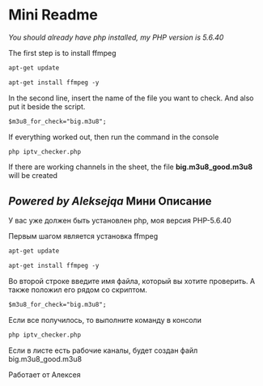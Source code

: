 # Mini Readme

_You should already have php installed, my PHP version is 5.6.40_

The first step is to install ffmpeg

```html
apt-get update

apt-get install ffmpeg -y
```

In the second line, insert the name of the file you want to check. And also put it beside the script.
```html
$m3u8_for_check="big.m3u8";
```

If everything worked out, then run the command in the console

```html
php iptv_checker.php
```

If there are working channels in the sheet, the file **big.m3u8_good.m3u8** will be created


***Powered by Aleksejqa***
Мини Описание
---

У вас уже должен быть установлен php, моя версия PHP-5.6.40

Первым шагом является установка ffmpeg

```html
apt-get update

apt-get install ffmpeg -y
```

Во второй строке введите имя файла, который вы хотите проверить. А также положил его рядом со скриптом.

```html
$m3u8_for_check="big.m3u8";
```

Если все получилось, то выполните команду в консоли

```html
php iptv_checker.php
```

Если в листе есть рабочие каналы, будет создан файл big.m3u8_good.m3u8

Работает от Алексея
